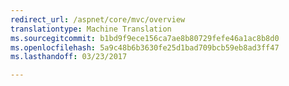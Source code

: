 ```yaml
---
redirect_url: /aspnet/core/mvc/overview
translationtype: Machine Translation
ms.sourcegitcommit: b1bd9f9ece156ca7ae8b80729fefe46a1ac8b8d0
ms.openlocfilehash: 5a9c48b6b3630fe25d1bad709bcb59eb8ad3ff47
ms.lasthandoff: 03/23/2017

---
```

